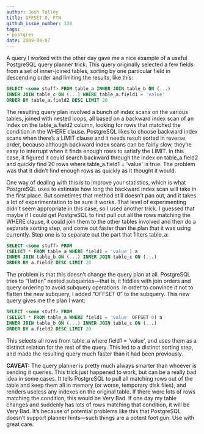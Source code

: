 ```yaml
---
author: Josh Tolley
title: OFFSET 0, FTW
github_issue_number: 128
tags:
- postgres
date: 2009-04-07
---
```


A query I worked with the other day gave me a nice example of a useful PostgreSQL query planner trick. This query originally selected a few fields from a set of inner-joined tables, sorting by one particular field in descending order and limiting the results, like this:

```sql
SELECT <some stuff> FROM table_a INNER JOIN table_b ON (...)
INNER JOIN table_c ON (...) WHERE table_a.field1 = 'value'
ORDER BY table_a.field2 DESC LIMIT 20
```

The resulting query plan involved a bunch of index scans on the various tables, joined with nested loops, all based on a backward index scan of an index on the table_a.field2 column, looking for rows that matched the condition in the WHERE clause. PostgreSQL likes to choose backward index scans when there’s a LIMIT clause and it needs result sorted in reverse order, because although backward index scans can be fairly slow, they’re easy to interrupt when it finds enough rows to satisfy the LIMIT. In this case, it figured it could search backward through the index on table_a.field2 and quickly find 20 rows where table_a.field1 = 'value' is true. The problem was that it didn’t find enough rows as quickly as it thought it would.

One way of dealing with this is to improve your statistics, which is what PostgreSQL uses to estimate how long the backward index scan will take in the first place. But sometimes that method still doesn’t pan out, and it takes a lot of experimentation to be sure it works. That level of experimenting didn’t seem appropriate in this case, so I used another trick. I guessed that maybe if I could get PostgreSQL to first pull out all the rows matching the WHERE clause, it could join them to the other tables involved and then do a separate sorting step, and come out faster than the plan that it was using currently. Step one is to separate out the part that filters table_a:

```sql
SELECT <some stuff> FROM
(SELECT * FROM table_a WHERE field1 = 'value') a
INNER JOIN table_b ON (...) INNER JOIN table_c ON (...)
ORDER BY a.field2 DESC LIMIT 20
```

The problem is that this doesn’t change the query plan at all. PostgreSQL tries to “flatten” nested subqueries—​that is, it fiddles with join orders and query ordering to avoid subquery operations. In order to convince it not to flatten the new subquery, I added “OFFSET 0” to the subquery. This new query gives me the plan I want:

```sql
SELECT <some stuff> FROM
(SELECT * FROM table_a WHERE field1 = 'value' OFFSET 0) a
INNER JOIN table_b ON (...) INNER JOIN table_c ON (...)
ORDER BY a.field2 DESC LIMIT 20
```

This selects all rows from table_a where field1 = 'value', and uses them as a distinct relation for the rest of the query. This led to a distinct sorting step, and made the resulting query much faster than it had been previously.

**CAVEAT:** The query planner is pretty much always smarter than whoever is sending it queries. This trick just happened to work, but can be a really bad idea in some cases. It tells PostgreSQL to pull all matching rows out of the table and keep them all in memory (or worse, temporary disk files), and renders useless any indexes on the original table. If there were lots of rows matching the condition, this would be Very Bad. If one day my table changes and suddenly has lots of rows matching that condition, it will be Very Bad. It’s because of potential problems like this that PostgreSQL doesn’t support planner hints—​such things are a potent foot gun. Use with great care.
